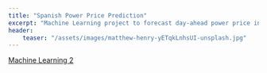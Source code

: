 ```yaml
---
title: "Spanish Power Price Prediction"
excerpt: "Machine Learning project to forecast day-ahead power price in the Spanish market."
header:
    teaser: "/assets/images/matthew-henry-yETqkLnhsUI-unsplash.jpg"
---
```



[Machine Learning 2](https://github.com/inigohidalgo/data-science-projects/blob/main/machine-learning/ML2_assignment.ipynb)